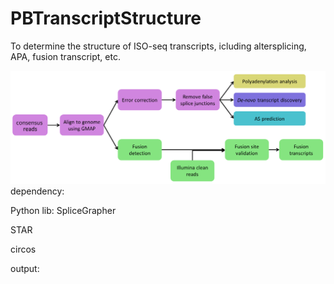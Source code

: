 # PBTranscriptStructure
To determine the structure of ISO-seq transcripts, icluding altersplicing, APA, fusion transcript, etc.

![Alt text](examplePlots/gene_structure_annot.png?raw=true "Title")
dependency:

Python lib: SpliceGrapher

STAR

circos

output:
